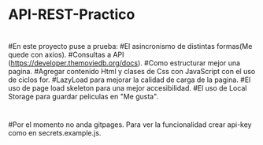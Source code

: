 # API-REST-Practico
#
#En este proyecto puse a prueba:
#El asincronismo de distintas formas(Me quede con axios).
#Consultas a API (https://developer.themoviedb.org/docs).
#Como estructurar mejor una pagina.
#Agregar contenido Html y clases de Css con JavaScript con el uso de ciclos for.
#LazyLoad para mejorar la calidad de carga de la pagina.
#El uso de page load skeleton para una mejor accesibilidad.
#El uso de Local Storage para guardar peliculas en "Me gusta".
#
#Por el momento no anda gitpages. Para ver la funcionalidad crear api-key como en secrets.example.js.
